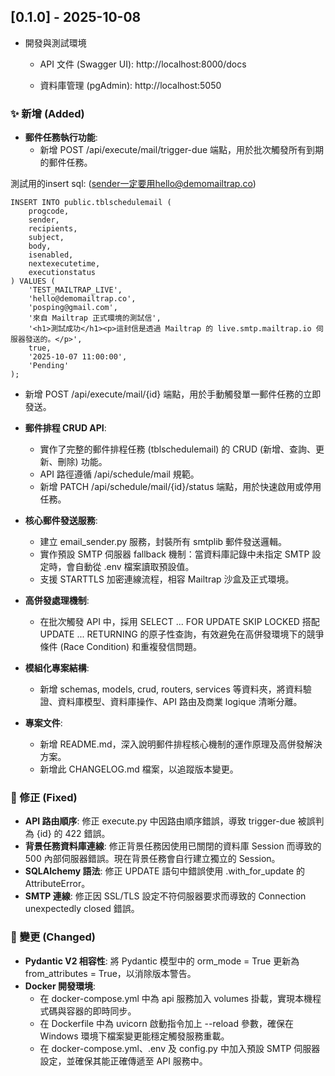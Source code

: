 ## **\[0.1.0\] \- 2025-10-08**

* 開發與測試環境
  * API 文件 (Swagger UI): http://localhost:8000/docs

  * 資料庫管理 (pgAdmin): http://localhost:5050
### **✨ 新增 (Added)**

* **郵件任務執行功能**:  
  * 新增 POST /api/execute/mail/trigger-due 端點，用於批次觸發所有到期的郵件任務。

 測試用的insert sql: (sender一定要用hello@demomailtrap.co)
```
INSERT INTO public.tblschedulemail (
    progcode,
    sender,
    recipients,
    subject,
    body,
    isenabled,
    nextexecutetime,
    executionstatus
) VALUES (
    'TEST_MAILTRAP_LIVE',
    'hello@demomailtrap.co',
    'posping@gmail.com',
    '來自 Mailtrap 正式環境的測試信',
    '<h1>測試成功</h1><p>這封信是透過 Mailtrap 的 live.smtp.mailtrap.io 伺服器發送的。</p>',
    true,
    '2025-10-07 11:00:00',
    'Pending'
);
```

  * 新增 POST /api/execute/mail/{id} 端點，用於手動觸發單一郵件任務的立即發送。  


* **郵件排程 CRUD API**:  
  * 實作了完整的郵件排程任務 (tblschedulemail) 的 CRUD (新增、查詢、更新、刪除) 功能。  
  * API 路徑遵循 /api/schedule/mail 規範。  
  * 新增 PATCH /api/schedule/mail/{id}/status 端點，用於快速啟用或停用任務。  
  
* **核心郵件發送服務**:  
  * 建立 email\_sender.py 服務，封裝所有 smtplib 郵件發送邏輯。  
  * 實作預設 SMTP 伺服器 fallback 機制：當資料庫記錄中未指定 SMTP 設定時，會自動從 .env 檔案讀取預設值。  
  * 支援 STARTTLS 加密連線流程，相容 Mailtrap 沙盒及正式環境。  
* **高併發處理機制**:  
  * 在批次觸發 API 中，採用 SELECT ... FOR UPDATE SKIP LOCKED 搭配 UPDATE ... RETURNING 的原子性查詢，有效避免在高併發環境下的競爭條件 (Race Condition) 和重複發信問題。  
* **模組化專案結構**:  
  * 新增 schemas, models, crud, routers, services 等資料夾，將資料驗證、資料庫模型、資料庫操作、API 路由及商業 logique 清晰分離。  
* **專案文件**:  
  * 新增 README.md，深入說明郵件排程核心機制的運作原理及高併發解決方案。  
  * 新增此 CHANGELOG.md 檔案，以追蹤版本變更。

### **🐛 修正 (Fixed)**

* **API 路由順序**: 修正 execute.py 中因路由順序錯誤，導致 trigger-due 被誤判為 {id} 的 422 錯誤。  
* **背景任務資料庫連線**: 修正背景任務因使用已關閉的資料庫 Session 而導致的 500 內部伺服器錯誤。現在背景任務會自行建立獨立的 Session。  
* **SQLAlchemy 語法**: 修正 UPDATE 語句中錯誤使用 .with\_for\_update 的 AttributeError。  
* **SMTP 連線**: 修正因 SSL/TLS 設定不符伺服器要求而導致的 Connection unexpectedly closed 錯誤。

### **🔄 變更 (Changed)**

* **Pydantic V2 相容性**: 將 Pydantic 模型中的 orm\_mode \= True 更新為 from\_attributes \= True，以消除版本警告。  
* **Docker 開發環境**:  
  * 在 docker-compose.yml 中為 api 服務加入 volumes 掛載，實現本機程式碼與容器的即時同步。  
  * 在 Dockerfile 中為 uvicorn 啟動指令加上 \--reload 參數，確保在 Windows 環境下檔案變更能穩定觸發服務重載。  
  * 在 docker-compose.yml、.env 及 config.py 中加入預設 SMTP 伺服器設定，並確保其能正確傳遞至 API 服務中。